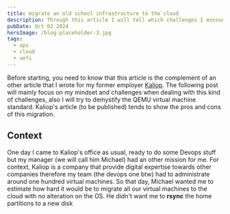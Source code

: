 ```yaml
---
title: migrate an old school infrastructure to the cloud
description: Through this article I will tell which challenges I encountered when migrating old virtualized infrastructures to the cloud. It will be the occasion to share some Linux hacks and good practices when it comes to deploying in the cloud.
pubDate: Oct 02 2024
heroImage: /blog-placeholder-3.jpg
tags:
  - ops
  - cloud
  - uefi
---
```

Before starting, you need to know that this article is the complement of an other article that I wrote for my former employer [Kaliop](https://www.kaliop.com). The following post will mainly focus on my mindset and challenges when dealing with this kind of challenges, also I will try to demystify the QEMU virtual machine standard. Kaliop's article (to be published) tends to show the pros and cons of this migration.

## Context

One day I came to Kaliop's office as usual, ready to do some Devops stuff but my manager (we will call him Michael) had an other mission for me. For context, Kaliop is a company that provide digital expertise towards other companies therefore my team (the devops one btw) had to administrate around one hundred virtual machines. So that day, Michael wanted me to estimate how hard it would be to migrate all our virtual machines to the cloud with no alteration on the OS. He didn't want me to **rsync** the home partitions to a new disk 
